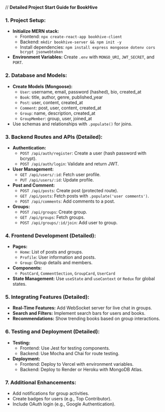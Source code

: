 // **Detailed Project Start Guide for BookHive**

### **1. Project Setup:**
- **Initialize MERN stack:**
  - Frontend: `npx create-react-app bookhive-client`
  - Backend: `mkdir bookhive-server && npm init -y`
  - Install dependencies: `npm install express mongoose dotenv cors bcrypt jsonwebtoken`
- **Environment Variables:** Create `.env` with `MONGO_URI`, `JWT_SECRET`, and `PORT`.

### **2. Database and Models:**
- **Create Models (Mongoose):**
  - `User`: username, email, password (hashed), bio, created_at
  - `Book`: title, author, genre, published_year
  - `Post`: user, content, created_at
  - `Comment`: post, user, content, created_at
  - `Group`: name, description, created_at
  - `GroupMember`: group, user, joined_at
- Use schemas and relationships with `.populate()` for joins.

### **3. Backend Routes and APIs (Detailed):**
- **Authentication:**
  - `POST /api/auth/register`: Create a user (hash password with bcrypt).
  - `POST /api/auth/login`: Validate and return JWT.
- **User Management:**
  - `GET /api/users/:id`: Fetch user profile.
  - `PUT /api/users/:id`: Update profile.
- **Post and Comment:**
  - `POST /api/posts`: Create post (protected route).
  - `GET /api/posts`: Fetch posts with `.populate('user comments')`.
  - `POST /api/comments`: Add comments to a post.
- **Groups:**
  - `POST /api/groups`: Create group.
  - `GET /api/groups`: Fetch groups.
  - `POST /api/groups/:id/join`: Add user to group.

### **4. Frontend Development (Detailed):**
- **Pages:**
  - `Home`: List of posts and groups.
  - `Profile`: User information and posts.
  - `Group`: Group details and members.
- **Components:**
  - `PostCard`, `CommentSection`, `GroupCard`, `UserCard`
- **State Management:** Use `useState` and `useContext` or `Redux` for global states.

### **5. Integrating Features (Detailed):**
- **Real-Time Features:** Add WebSocket server for live chat in groups.
- **Search and Filters:** Implement search bars for users and books.
- **Recommendations:** Show trending books based on group interactions.

### **6. Testing and Deployment (Detailed):**
- **Testing:**
  - Frontend: Use Jest for testing components.
  - Backend: Use Mocha and Chai for route testing.
- **Deployment:**
  - Frontend: Deploy to Vercel with environment variables.
  - Backend: Deploy to Render or Heroku with MongoDB Atlas.

### **7. Additional Enhancements:**
- Add notifications for group activities.
- Create badges for users (e.g., Top Contributor).
- Include OAuth login (e.g., Google Authentication).
